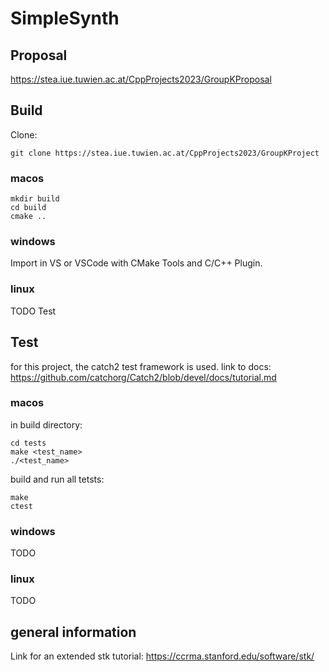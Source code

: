 # SimpleSynth

## Proposal
https://stea.iue.tuwien.ac.at/CppProjects2023/GroupKProposal

## Build
Clone:
```
git clone https://stea.iue.tuwien.ac.at/CppProjects2023/GroupKProject 
```
### macos
```
mkdir build
cd build
cmake ..
```
### windows
Import in VS or VSCode with CMake Tools and C/C++ Plugin.
### linux
TODO Test
## Test
for this project, the catch2 test framework is used.
link to docs: https://github.com/catchorg/Catch2/blob/devel/docs/tutorial.md

### macos
in build directory:
```
cd tests
make <test_name>
./<test_name>
```
build and run all tetsts:
```
make
ctest
```
### windows
TODO
### linux
TODO

## general information
Link for an extended stk tutorial:
https://ccrma.stanford.edu/software/stk/
